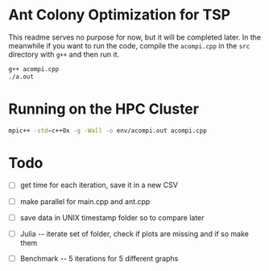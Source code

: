 # Ant Colony Optimization for TSP
This readme serves no purpose for now, but it will be completed later. In the
meanwhile if you want to run the code, compile the `acompi.cpp` in the `src`
directory with `g++` and then run it.
```bash
g++ acompi.cpp
./a.out
```

# Running on the HPC Cluster
```bash
mpic++ -std=c++0x -g -Wall -o env/acompi.out acompi.cpp
```

# Todo
- [ ] get time for each iteration, save it in a new CSV
- [ ] make parallel for main.cpp and ant.cpp
- [ ] save data in UNIX timestamp folder so to compare later
- [ ] Julia
-- iterate set of folder, check if plots are missing and if so make them
- [ ] Benchmark
-- 5 iterations for 5 different graphs

